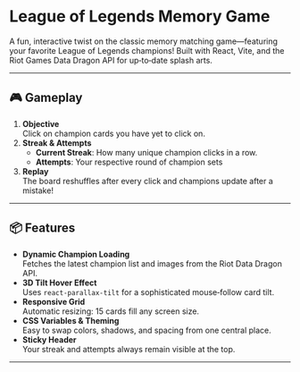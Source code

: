 # League of Legends Memory Game

A fun, interactive twist on the classic memory matching game—featuring your favorite League of Legends champions! Built with React, Vite, and the Riot Games Data Dragon API for up‑to‑date splash arts.

---

## 🎮 Gameplay

1. **Objective**  
   Click on champion cards you have yet to click on.
2. **Streak & Attempts**
   - **Current Streak**: How many unique champion clicks in a row.
   - **Attempts**: Your respective round of champion sets
3. **Replay**  
   The board reshuffles after every click and champions update after a mistake!

---

## 📦 Features

- **Dynamic Champion Loading**  
  Fetches the latest champion list and images from the Riot Data Dragon API.
- **3D Tilt Hover Effect**  
  Uses `react-parallax-tilt` for a sophisticated mouse‑follow card tilt.
- **Responsive Grid**  
  Automatic resizing: 15 cards fill any screen size.
- **CSS Variables & Theming**  
  Easy to swap colors, shadows, and spacing from one central place.
- **Sticky Header**  
  Your streak and attempts always remain visible at the top.

---
